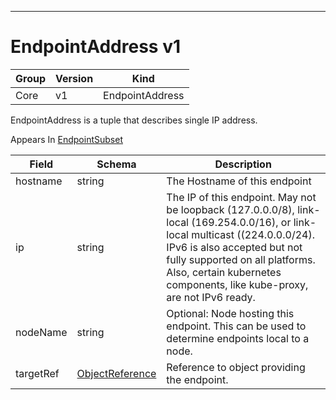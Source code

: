 

-----------
# EndpointAddress v1



Group        | Version     | Kind
------------ | ---------- | -----------
Core | v1 | EndpointAddress







EndpointAddress is a tuple that describes single IP address.

<aside class="notice">
Appears In <a href="#endpointsubset-v1">EndpointSubset</a> </aside>

Field        | Schema     | Description
------------ | ---------- | -----------
hostname | string | The Hostname of this endpoint
ip | string | The IP of this endpoint. May not be loopback (127.0.0.0/8), link-local (169.254.0.0/16), or link-local multicast ((224.0.0.0/24). IPv6 is also accepted but not fully supported on all platforms. Also, certain kubernetes components, like kube-proxy, are not IPv6 ready.
nodeName | string | Optional: Node hosting this endpoint. This can be used to determine endpoints local to a node.
targetRef | [ObjectReference](#objectreference-v1) | Reference to object providing the endpoint.






